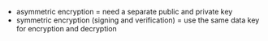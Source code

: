 - asymmetric encryption = need a separate public and private key
- symmetric encryption (signing and verification) = use the same data key for encryption and decryption